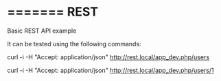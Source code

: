 =======
REST
=======

Basic REST API example

It can be tested using the following commands:

curl -i -H "Accept: application/json" http://rest.local/app_dev.php/users

curl -i -H "Accept: application/json" http://rest.local/app_dev.php/users/1

